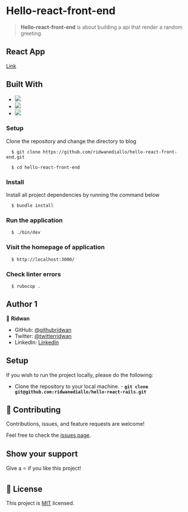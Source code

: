 # Hello-react-front-end


> **Hello-react-front-end** is about building a api that render a random greeting.

## React App

 [Link](https://github.com/ridwanediallo/hello-react-front-end)

## Built With

- ![](https://img.shields.io/badge/Github-blueviolet)
- ![](https://img.shields.io/badge/Ruby_On_Rails-red)
- ![](https://img.shields.io/badge/Bootstrap-blueviolet)

### Setup
Clone the repository and change the directory to blog

```
  $ git clone https://github.com/ridwanediallo/hello-react-front-end.git

  $ cd hello-react-front-end
```

### Install
Install all project dependencies by running the command below

```
  $ bundle install
```

### Run the application
```
  $ ./bin/dev
```

### Visit the homepage of application
```
  $ http://localhost:3000/
```

### Check linter errors
```
  $ rubocop .
```

## Author 1

👤 **Ridwan**

- GitHub: [@githubridwan](https://github.com/ridwanediallo)
- Twitter: [@twitterridwan](https://twitter.com/RidwaneD)
- LinkedIn: [LinkedIn](https://www.linkedin.com/in/ridwan-diallo)

## Setup

If you wish to run the project locally, please do the following:

- Clone the repository to your local machine. - **`git clone git@github.com:ridwanediallo/hello-react-rails.git`**

## 🤝 Contributing

Contributions, issues, and feature requests are welcome!

Feel free to check the [issues page](https://github.com/ridwanediallo/hello-react-front-end/issues).

## Show your support

Give a ⭐️ if you like this project!

## 📝 License

This project is [MIT](./MIT.md) licensed.
